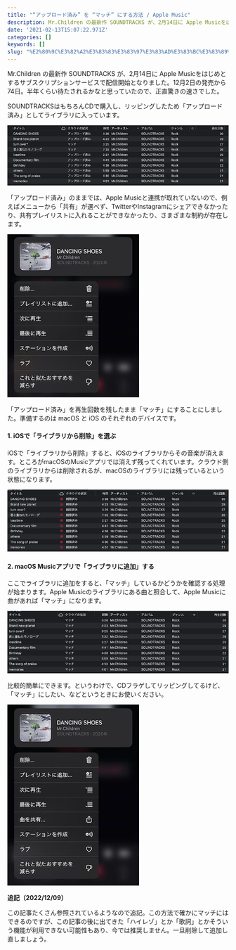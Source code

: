 ```yaml
---
title: "“アップロード済み” を “マッチ” にする方法 / Apple Music"
description: Mr.Children の最新作 SOUNDTRACKS が、2月14日に Apple Musicをはじめとするサブスクリプションサービスで配信開始となりました。12月2日の発売から74日。半年くらい待たされるかなと思っていたので、正直驚きの速さでした。
date: '2021-02-13T15:07:22.971Z'
categories: []
keywords: []
slug: "%E2%80%9C%E3%82%A2%E3%83%83%E3%83%97%E3%83%AD%E3%83%BC%E3%83%89%E6%B8%88%E3%81%BF%E2%80%9D+%E3%82%92+%E2%80%9C%E3%83%9E%E3%83%83%E3%83%81%E2%80%9D+..."
---
```

Mr.Children の最新作 SOUNDTRACKS が、2月14日に Apple Musicをはじめとするサブスクリプションサービスで配信開始となりました。12月2日の発売から74日。半年くらい待たされるかなと思っていたので、正直驚きの速さでした。

SOUNDTRACKSはもちろんCDで購入し、リッピングしたため「アップロード済み」としてライブラリに入っています。

![](1__C1ohs6DO1dS4RppZttzWWw.png)

「アップロード済み」のままでは、Apple Musicと連携が取れていないので、例えばメニューから「共有」が選べず、TwitterやInstagramにシェアできなかったり、共有プレイリストに入れることができなかったり、さまざまな制約が存在します。

![](1__vw9a__rXBlgiubVeTgCZkDg.jpeg)

「アップロード済み」を再生回数を残したまま「マッチ」にすることにしました。準備するのは macOS と iOS のそれぞれのデバイスです。

#### 1\. iOSで「ライブラリから削除」を選ぶ

iOSで「ライブラリから削除」すると、iOSのライブラリからその音楽が消えます。ところがmacOSのMusicアプリでは消えず残ってくれています。クラウド側のライブラリからは削除されるが、macOSのライブラリには残っているという状態になります。

![](1__QdfVbz__dzfxLopHgN62CSg.png)

#### 2\. macOS Musicアプリで「ライブラリに追加」する

ここでライブラリに追加をすると、「マッチ」しているかどうかを確認する処理が始まります。Apple Musicのライブラリにある曲と照合して、Apple Musicに曲があれば「マッチ」になります。

![](1__fQzLEiMKb6THWBpTNqY0__w.png)

比較的簡単にできます。というわけで、CDフラゲしてリッピングしてるけど、「マッチ」にしたい、などというときにお使いください。

![](1__9sB0E175W7E8ikpdKCVANA.jpeg)

**追記（2022/12/09）**

この記事たくさん参照されているようなので追記。この方法で確かにマッチにはできるのですが、この記事の後に出てきた「ハイレゾ」とか「歌詞」とかそういう機能が利用できない可能性もあり、今では推奨しません。一旦削除して追加し直しましょう。